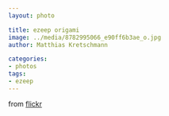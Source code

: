 ```yaml
---
layout: photo

title: ezeep origami
image: ../media/8782995066_e90ff6b3ae_o.jpg
author: Matthias Kretschmann

categories:
- photos
tags:
- ezeep
---
```


from [flickr](http://www.flickr.com/photos/krema/8776417095/)
